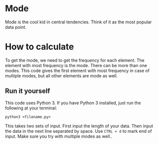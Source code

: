 # Mode
Mode is the cool kid in central tendencies. Think of it as the most popular data point.

# How to calculate
To get the mode, we need to get the frequency for each element. The element with most frequency is the mode. There can be more than one modes. This code gives the first element with most frequency in case of multiple modes, but all other elements are mode as well.

## Run it yourself
This code uses Python 3. If you have Python 3 installed, just run the following at your terminal:

`python3 <filename.py>`


This takes two sets of input. First input the length of your data. Then input the data in the next line separated by space. Use `CTRL + d` to mark end of input. Make sure you try with multiple modes as well..
